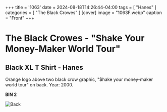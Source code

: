 +++
title = '1063'
date = 2024-08-18T14:26:44-04:00
tags = [ "Hanes" ]
categories = [ "The Black Crowes" ]
[cover]
image = "1063F.webp"
caption = "Front"
+++
# The Black Crowes - "Shake Your Money-Maker World Tour"
## Black XL T Shirt - Hanes 

Orange logo above two black crow graphic, "$hake your money-maker world tour" on back. Year: 2000.


**BIN 2**

![Back](/1063B.webp)
